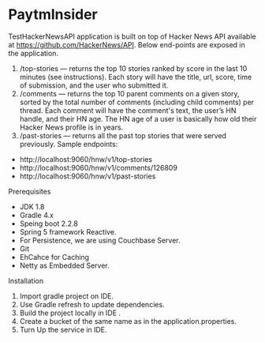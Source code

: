# PaytmInsider
TestHackerNewsAPI application is built on top of Hacker News API available at https://github.com/HackerNews/API.
Below end-points are exposed in the application.
1. /top-stories — returns the top 10 stories ranked by score in the last 10 minutes (see instructions). Each story will have the title, url, score, time of submission, and the user who submitted it.
2. /comments — returns the top 10 parent comments on a given story, sorted by the total number of comments (including child comments) per thread. Each comment will have the comment's text, the user’s HN handle, and their HN age. The HN age of a user is basically how old their Hacker News profile is in years.
3. /past-stories — returns all the past top stories that were served previously.
Sample endpoints:

* http://localhost:9060/hnw/v1/top-stories
* http://localhost:9060/hnw/v1/comments/126809
* http://localhost:9060/hnw/v1/past-stories

Prerequisites
* JDK 1.8  
* Gradle 4.x  
* Speing boot 2.2.8
* Spring 5 framework Reactive.  
* For Persistence, we are using Couchbase Server.  
* Git  
* EhCahce for Caching  
* Netty as Embedded Server.  

Installation
1. Import gradle project on IDE.  
2. Use Gradle refresh to update dependencies.
3. Build the project locally in IDE .  
4. Create a bucket of the same name as in the application.properties.  
5. Turn Up the service in IDE. 

